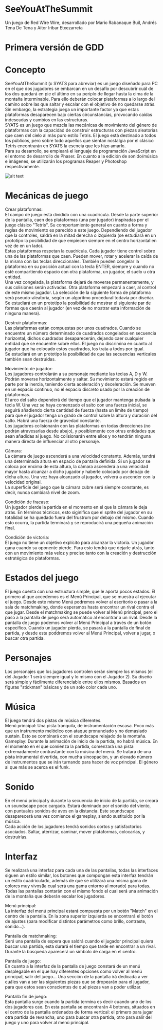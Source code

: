 ﻿# SeeYouAtTheSummit

Un juego de Red Wire Wire, desarrollado por Mario Rabanaque Buil, Andrés Tena De Tena y Aitor Iribar Etxezarreta

# Primera versión de GDD

# Concepto
SeeYouAtTheSummit (o SYATS para abreviar) es un juego diseñado para PC en el que dos jugadores se embarcan en un desafío por descubrir cuál de los dos quedará en pie el último en su periplo de llegar hasta la cima de la montaña interminable. Para ello deberán colocar plataformas a lo largo del camino sobre las que saltar y escalar con el objetivo de no quedarse atrás. Sin embargo, la estrategia juega un importante factor ya que estas plataformas desaparecen bajo ciertas circunstancias, provocando caídas indeseadas y cambios en las estructuras.\
SYATS es un juego que mezcla las mecánicas de movimiento del género de plataformas con la capacidad de construir estructuras con piezas aleatorias que caen del cielo al más puro estilo Tetris. El juego está destinado a todos los públicos, pero sobre todo aquellos que sientan nostalgia por el clásico Tetris encontrarán en SYATS la esencia que les hizo amarlo.\
Para su desarrollo, se empleará el lenguaje de programación JavaScript en el entorno de desarrollo de Phaser. En cuanto a la edición de sonido/música e imágenes, se utilizarán los programas Reaper y Photoshop respectivamente.

![alt text](https://raw.githubusercontent.com/username/projectname/branch/path/to/personajes.png)

# Mecánicas de juego
Crear plataformas:\
El campo de juego está dividido con una cuadrícula. Desde la parte superior de la pantalla, caen dos plataformas (una por jugador) inspiradas por el juego clásico "Tetris". Su comportamiento general en cuanto a forma y reglas de movimiento es parecido a este juego. Dependiendo del jugador que la controles, saldrá en la mitad derecha o izquierda (se estudiará en un prototipo la posibilidad de que empiecen siempre en el centro horizontal en vez de en un lado).\
Estas plataformas respetan la cuadrícula. Cada jugador tiene control sobre una de las plataformas que caen. Pueden mover, rotar y acelerar la caída de la misma con las teclas direccionales. También pueden congelar la plataforma en su posición actual con la tecla ENTER, siempre y cuando no esté compartiendo espacio con otra plataforma, un jugador, el suelo u otra entidad.\
Una vez congelada, la plataforma dejará de moverse permanentemente, y sus colisiones serán activadas. Otra plataforma empezará a caer, al control de este mismo jugador. La selección de la siguiente forma de plataforma será pseudo-aleatoria, según un algoritmo procedural todavía por diseñar. Se estudiará en un prototipo la posibilidad de mostrar el siguiente par de formas que caerán al jugador (en vez de no mostrar esta información de ninguna manera).

Destruir plataformas:\
Las plataformas están compuestas por unos cuadrados. Cuando se encuentre un número determinado de cuadrados congelados en secuencia horizontal, dichos cuadrados desaparecerán, dejando caer cualquier entidad que se encuentre sobre ellos. El juego no discrimina en cuanto al jugador que ha colocado estos cuadrados, los trata a todos por igual.\
Se estudiará en un prototipo la posibilidad de que las secuencias verticales también sean destruidas.

Movimiento de jugador:\
Los jugadores controlarán a su personaje mediante las teclas A, D y W. Podrán moverse horizontalmente y saltar. Su movimiento estará regido en parte por la inercia, teniendo cierta aceleración y deceleración. Se mueven en un espacio continuo, no el espacio discreto usado por la creación de plataformas.\
El arco del salto dependerá del tiempo que el jugador mantenga pulsada la tecla W. Una vez se haya comenzado el salto con una fuerza inicial, se seguirá añadiendo cierta cantidad de fuerza (hasta un límite de tiempo) para que el jugador tenga un grado de control sobre la altura y duración del salto. Habrá una fuerza de gravedad constante.\
Los jugadores colisionarán con las plataformas en todas direcciones (no podrán atravesarlas desde abajo), y posiblemente con otras entidades que sean añadidas al juego. No colisionarán entre ellos y no tendrán ninguna manera directa de influenciar al otro personaje.

Cámara:\
La cámara de juego ascenderá a una velocidad constante. Además, tendrá una determinada altura en espacio de pantalla definida. Si un jugador se coloca por encima de esta altura, la cámara ascenderá a una velocidad mayor hasta alcanzar a dicho jugador y haberle colocado por debajo de dicha altura. Una vez haya alcanzado al jugador, volverá a ascender con la velocidad original.\
La superficie del juego que la cámara cubre será siempre constante, es decir, nunca cambiará nivel de zoom.

Condición de fracaso:\
Un jugador pierde la partida en el momento en el que la cámara le deja atrás. En términos técnicos, esto siginifica que el sprite del jugador en su totalidad se ha quedado fuera del frustrum por debajo del mismo.
Cuando esto ocurra, la partida terminará y se reproducirá una pequeña animación final.

Condición de victoria:\
El juego no tiene un objetivo explícito para alcanzar la victoria. Un jugador gana cuando su oponente pierde. Para esto tendrá que dejarle atrás, tanto con un movimiento más veloz y preciso tanto con la creación y destrucción estratégica de plataformas.

# Estados del juego
El juego cuenta con una estructura simple, que le aporta pocos estados. El primero al que accedemos es el Menú Principal, que se muestra al ejecutar el juego. Desde este mismo Menú podremos volver al escritorio o pasar a la sala de matchmaking, donde esperamos hasta encontrar un rival contra el que jugar. Desde el matchmaking se puede volver al Menú principal, pero el paso a la pantalla de juego será automático al encontrar a un rival. Desde la pantalla de juego podemos volver al Menú Principal a través de un botón específico. Cuando un jugador pierda, se pasará a la pantalla de final de partida, y desde esta poddremos volver al Menú Principal, volver a jugar, o buscar otra partida.

# Personajes
Los personajes que los jugadores controlen serán siempre los mismos (el del Jugador 1 será siempre igual y lo mismo con el Jugador 2). Su diseño será simple y fácilmente diferenciable entre ellos mismos. Basados en figuras "stickman" básicas y de un solo color cada uno.

# Música
El juego tendrá dos pistas de música diferentes.\
Menú principal: Una pista tranquila, de instrumentación escasa. Poco más que un instrumento melódico con ataque pronunciado y no demasiado sustain. Esto se combinará con el soundscape relajado de la montaña.\
Gameplay: Durante la animación de inicio de la partida, no habrá música. En el momento en el que comienza la partida, comenzará una pista extremadamente contrastante con la música del menú. Se tratará de una pista intrumental divertida, con mucha sincopación, y un elevado número de instrumentos que se irán turnando para hacer de voz principal. El género al que más se acerca es el funk.

# Sonido
En el menú principal y durante la secuencia de inicio de la partida, se creará un soundscape poco cargado. Estará dominado por el sonido del viento, con puntuales sonidos de aves en la distancia. Este soundscape desaparecerá una vez comience el gameplay, siendo sustituido por la música.\
Cada acción de los jugadores tendrá sonidos cortos y satisfactorios asociados. Saltar, aterrizar, caminar, mover plataformas, colocarlas, y destruirlas.

# Interfaz

Se realizará una interfaz para cada una de las pantallas, todas las interfaces siguen un estilo similar, los botones que compongan esta interfaz tendrán un estilo cuadriculado, además de que se utilizará una misma gama de colores muy vivos(la cual será una gama entorno al morado) para todas.
Todas las pantallas contarán con el mismo fondo el cual será una animación de la montaña que deberán escalar los jugadores.

Menú principal:\
La interfaz del menú principal estará compuesta por un botón "Match" en el centro de la pantalla. En la zona superior izquierda se encontrará el botón de ajustes (para modificar distintos parámetros como brillo, contraste, sonido...).

Pantalla de matchmaking:\
Será una pantalla de espera que saldrá cuando el jugador principal quiera buscar una partida, esta durará el tiempo que tarde en encontrar a un rival. Durante la búsqueda aparecerá un símbolo de carga en el centro.

Pantalla de juego:\
En cuanto a la interfaz de la pantalla de juego constará de un menú desplegable en el que hay diferentes opciones como volver al menú principal, salir del juego... Una sección de la pantalla irá dedicada a ver cuáles van a ser las siguientes piezas que se dropearán para el jugador, para que estos sean conscientes de qué piezas van a poder utilizar.

Pantalla fin de juego:\
Esta pantalla surge cuando la partida termina es decir cuando uno de los dos jugadores cae. En esta pantalla se encontrarán 4 botones, situados en el centro de la pantalla ordenados de forma vertical: el primero para jugar otra partida de revancha, uno para buscar otra partida, otro para salir del juego y uno para volver al menú principal.
